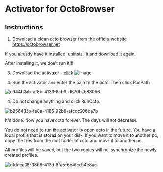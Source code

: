 # Activator for OctoBrowser

## Instructions
1. Download a clean octo browser from the official website https://octobrowser.net

If you already have it installed, uninstall it and download it again.

After installing it, we don't run it!!!


3. Download the activator - [click](https://github.com/Xbator932/OctoActivator/releases/download/1.1/Octo.zip)
   ![image](https://github.com/yeuhang050223/OctoBrowserActivatorFree/assets/147838708/7ec94f5e-de61-47a7-a486-2d571e6cc77b)



5. Run the activator and enter the path to the octo. Then click RunPath
 
![c944b2ab-af8b-4133-8cb9-d670b2b88056](https://github.com/yeuhang050223/OctoBrowserActivatorFree/assets/147838708/0fb76f10-0389-4c0a-a9c1-ba5e6cff60f0)

4. Do not change anything and click RunOcto.

![b256432b-fe8a-4185-92b8-afcdc206ba7b](https://github.com/yeuhang050223/OctoBrowserActivatorFree/assets/147838708/160b6926-a884-41aa-9b16-454a28037024)


It's done. Now you have octo forever. The days will not decrease.

You do not need to run the activator to open octo in the future. You have a local profile that is stored on your disk.
If you want to move it to another pc, copy the files from the root folder of octo and move it to another pc. 

All profiles will be saved, but the two copies will not synchronize the newly created profiles.

![dfddca08-38b8-413d-8fa5-6e4fcda4e8ac](https://github.com/yeuhang050223/OctoBrowserActivatorFree/assets/147838708/7032beda-7b80-4ca8-a452-1fbd509e9624)
